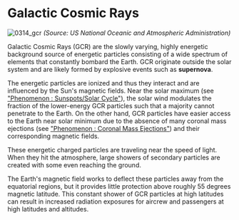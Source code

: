 # Galactic Cosmic Rays

![0314_gcr](./static/0314_gcr.png)
*(Source: US National Oceanic and Atmospheric Administration)*

Galactic Cosmic Rays (GCR) are the slowly varying, highly energetic background source of energetic particles consisting of a wide spectrum of elements that constantly bombard the Earth. GCR originate outside the solar system and are likely formed by explosive events such as **supernova**.

The energetic particles are ionized and thus they interact and are influenced by the Sun's magnetic fields. Near the solar maximum (see <a href="#/en/section/phenomena/sunspots">"Phenomenon : Sunspots/Solar Cycle"</a>), the solar wind modulates the fraction of the lower-energy GCR particles such that a majority cannot penetrate to the Earth. On the other hand, GCR particles have easier access to the Earth near solar minimum due to the absence of many coronal mass ejections (see <a href="#/en/section/phenomena/coronal-mass-ejections">"Phenomenon : Coronal Mass Ejections"</a>) and their corresponding magnetic fields.

These energetic charged particles are traveling near the speed of light. When they hit the atmosphere, large showers of secondary particles are created with some even reaching the ground. 

The Earth's magnetic field works to deflect these particles away from the equatorial regions, but it provides little protection above roughly 55 degrees magnetic latitude. This constant shower of GCR particles at high latitudes can result in increased radiation exposures for aircrew and passengers at high latitudes and altitudes.
